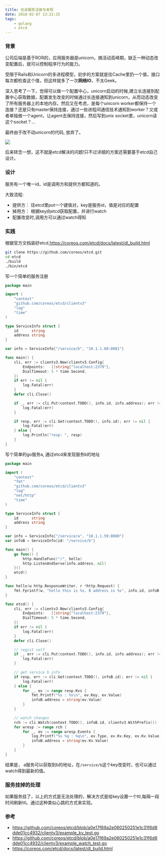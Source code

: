 ```yaml
---
title: 也谈服务注册与发现
date: 2018-02-07 13:22:25
tags: 
    - golang
    - etcd
---
```


### 背景
公司后端是基于ROR的，应用服务器是unicorn，搞活动高峰期，缺乏一种动态改变配置后，就可以控制程序行为的能力。

受限于Rails和Unicorn的多进程模型，初步的方案就是往Cache里扔一个值，接口每次都检查这个值，但这样就多了一次**网络IO**，不太Geek。

深入思考了一下，觉得可以做一个配置中心，unicorn启动的时候,建立长连接到配置中心获取数据，配置发生改变的时候通过长连接通知到unicorn，从而动态改变了所有服务器上的本地内存。然后又在考虑，是每个unicorn worker都保持一个连接？还是只有master保持连接，通过一些进程间通信技术通知到worker？又或者单独做一个agent，让agent去保持连接，然后写到unix socket里，unicorn读这个socket？...

最终由于改不动unicorn的代码, 放弃了。

![](http://7xqlni.com1.z0.glb.clouddn.com/think.jpg)

后来转念一想，这不就是etcd解决的问题!只不过详细的方案还需要基于etcd自己设计。

### 设计

服务有一个唯一id，id是调用方和提供方都知道的。

大致流程:

+ 提供方： 往etcd里put一个键值对，key是服务id，值是对应的配置
+ 掉用方： 根据key向etcd获取配置，并进行watch
+ 配置改变时,调用方可以通过watch得知


### 实践
根据官方文档装好etcd,https://coreos.com/etcd/docs/latest/dl_build.html

```bash
git clone https://github.com/coreos/etcd.git
cd etcd
./build
./bin/etcd
```

写一个简单的服务注册
```go
package main

import (
    "context"
    "github.com/coreos/etcd/clientv3"
    "log"
    "time"
)

type ServiceInfo struct {
    id      string
    address string
}

var info = ServiceInfo{"/service/b", "10.1.1.60:8081"}

func main() {
    cli, err := clientv3.New(clientv3.Config{
        Endpoints:   []string{"localhost:2379"},
        DialTimeout: 5 * time.Second,
    })
    if err != nil {
        log.Fatal(err)
    }
    defer cli.Close()

    if _, err := cli.Put(context.TODO(), info.id, info.address); err != nil {
        log.Fatal(err)
    }

    if resp, err := cli.Get(context.TODO(), info.id); err != nil {
        log.Fatal(err)
    } else {
        log.Println("resp: ", resp)
    }
}

```

写个简单的go服务a, 通过etcd来发现服务b的地址

```go
package main

import (
    "context"
    "fmt"
    "github.com/coreos/etcd/clientv3"
    "log"
    "net/http"
    "time"
)

type ServiceInfo struct {
    id      string
    address string
}

var info = ServiceInfo{"/service/a", "10.1.1.59:8080"}
var infoB = ServiceInfo{id: "/service/b"}

func main() {
    go func() {
        http.HandleFunc("/", hello)
        http.ListenAndServe(info.address, nil)
    }()
    etcd()
}

func hello(w http.ResponseWriter, r *http.Request) {
    fmt.Fprintf(w, "hello this is %s, B address is %s", info.id, infoB.address)
}

func etcd() {
    cli, err := clientv3.New(clientv3.Config{
        Endpoints:   []string{"localhost:2379"},
        DialTimeout: 5 * time.Second,
    })
    if err != nil {
        log.Fatal(err)
    }
    defer cli.Close()

    // regist self
    if _, err := cli.Put(context.TODO(), info.id, info.address); err != nil {
        log.Fatal(err)
    }

    // get service b info
    if resp, err := cli.Get(context.TODO(), infoB.id); err != nil {
        log.Fatal(err)
    } else {
        for _, ev := range resp.Kvs {
            fmt.Printf("%s : %s\n", ev.Key, ev.Value)
            infoB.address = string(ev.Value)
        }
    }

    // watch changes
    rch := cli.Watch(context.TODO(), infoB.id, clientv3.WithPrefix())
    for wresp := range rch {
        for _, ev := range wresp.Events {
            log.Printf("%s %q : %q\n", ev.Type, ev.Kv.Key, ev.Kv.Value)
            infoB.address = string(ev.Kv.Value)
        }
    }
}
```

结果是， a服务可以获取到b的地址，在`/service/b`这个key改变时，也可以通过watch得到最新的值。

### 服务挂掉的处理

如果服务挂了，以上的方式是无法处理的，解决方式是给key设置一个ttl,每隔一段时间刷新ttl。通过这种类似心跳的方式来实现。

### 参考
+ https://github.com/coreos/etcd/blob/a0e17f69a2e060250251e1c31f6d8dde01cc4932/clientv3/example_kv_test.go
+ https://github.com/coreos/etcd/blob/a0e17f69a2e060250251e1c31f6d8dde01cc4932/clientv3/example_watch_test.go
+ https://coreos.com/etcd/docs/latest/dl_build.html